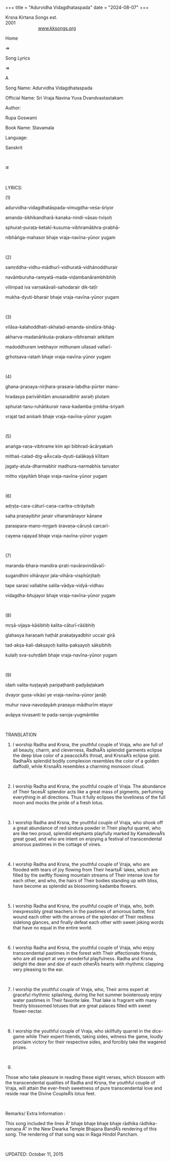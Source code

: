 +++ 
title = "Adurvidha Vidagdhataspada"
date = "2024-08-07"
+++

Krsna Kirtana Songs est.
2001                                                                                                                                    
            
www.kksongs.org








Home
 
⇒
 
Song
Lyrics


⇒
 
A


Song
Name: Adurvidha Vidagdhataspada


Official
Name: Sri Vraja Navina Yuva Dvandvastastakam


Author:

Rupa Goswami


Book
Name: 
Stavamala


Language:

Sanskrit


 








अ








 


LYRICS:


(1)


adurvidha-vidagdhatāspada-vimugdha-veśa-śriyor


amanda-śikhikandharā-kanaka-nindi-vāsas-tviṣoḥ


sphurat-puraṭa-ketakī-kusuma-vibhramābhra-prabhā-


nibhāńga-mahasor
bhaje vraja-navīna-yūnor yugam


 


(2)


samṛddha-vidhu-mādhurī-vidhuratā-vidhānoddhurair


navāmburuha-ramyatā-mada-viḍambanārambhibhiḥ


vilimpad
iva varṇakāvali-sahodarair dik-taṭīr


mukha-dyuti-bharair
bhaje vraja-navīna-yūnor yugam


 


(3)


vilāsa-kalahoddhati-skhalad-amanda-sindūra-bhāg-


akharva-madanāńkuśa-prakara-vibhramair
ańkitam


madoddhuram
ivebhayor mithunam ullasad vallarī-


gṛhotsava-rataḿ
bhaje vraja-navīna-yūnor yugam


 


(4)


ghana-praṇaya-nirjhara-prasara-labdha-pūrter
mano-


hradasya
parivāhitām anusaradbhir asraiḥ plutam


sphurat-tanu-ruhāńkurair
nava-kadamba-jṛmbha-śriyaḿ


vrajat
tad aniśaḿ bhaje vraja-navīna-yūnor yugam


 


(5)


anańga-raṇa-vibhrame
kim api bibhrad-ācāryakaḿ


mithaś-calad-dṛg-aÃ±cala-dyuti-śalākayā
kīlitam


jagaty-atula-dharmabhir
madhura-narmabhis tanvator


mitho
vijayitāḿ bhaje vraja-navīna-yūnor yugam


 


(6)


adṛṣṭa-cara-cāturī-caṇa-caritra-citrāyitaiḥ


saha
praṇayibhir janair viharamānayor kānane


paraspara-mano-mṛgaḿ
śravaṇa-cāruṇā carcarī-


cayena
rajayad bhaje vraja-navīna-yūnor yugam


 


(7)


maranda-bhara-mandira-prati-navāravindāvalī-


sugandhini
vihārayor jala-vihāra-visphūrjitaiḥ


tape
sarasi vallabhe salila-vādya-vidyā-vidhau


vidagdha-bhujayor
bhaje vraja-navīna-yūnor yugam


 


(8)


mṛṣā-vijaya-kāśibhiḥ
kalita-cāturī-rāśibhiḥ


glahasya
haraṇaḿ haṭhāt prakaṭayadbhir uccair girā


tad-akṣa-kali-dakṣayoḥ
kalita-pakṣayoḥ sākṣibhiḥ


kulaiḥ
sva-suhṛdāḿ bhaje vraja-navīna-yūnor yugam


 


(9)


idaḿ
valita-tuṣṭayaḥ paripaṭhanti
padyāṣṭakaḿ


dvayor
guṇa-vikāsi ye vraja-navīna-yūnor janāḥ


muhur
nava-navodayāḿ praṇaya-mādhurīm etayor


avāpya
nivasanti te pada-saroja-yugmāntike


 


TRANSLATION


1) I
worship Radha and Krsna, the youthful couple of Vraja, who are full of all
beauty, charm, and cleverness. RadhaÂ’s splendid garments eclipse the deep blue
color of a peacockÂ’s throat, and KrsnaÂ’s eclipse gold. RadhaÂ’s splendid bodily
complexion resembles the color of a golden daffodil, while KrsnaÂ’s resembles a
charming monsoon cloud.


 


2) I
worship Radha and Krsna, the youthful couple of Vraja. The abundance of Their
facesÂ’ splendor acts like a great mass of pigments, perfuming everything in all
directions. Thus it fully eclipses the loveliness of the full moon and mocks
the pride of a fresh lotus. 


 


3) I
worship Radha and Krsna, the youthful couple of Vraja, who shook off a great
abundance of red sindura powder in Their playful quarrel, who are like two
proud, splendid elephants playfully marked by KamadevaÂ’s great goad, and who
are intent on enjoying a festival of transcendental amorous pastimes in the
cottage of vines.


 


4) I
worship Radha and Krsna, the youthful couple of Vraja, who are flooded with
tears of joy flowing from Their heartsÂ’ lakes, which are filled by the swiftly
flowing mountain streams of Their intense love for each other, and who, the
hairs of Their bodies standing up with bliss, have become as splendid as
blossoming kadamba flowers.


 


5) I
worship Radha and Krsna, the youthful couple of Vraja, who, both inexpressibly
great teachers in the pastimes of amorous battle, first wound each other with
the arrows of the splendor of Their restless sidelong glances, and finally
defeat each other with sweet joking words that have no equal in the entire
world. 


 


6) I
worship Radha and Krsna, the youthful couple of Vraja, who enjoy transcendental
pastimes in the forest with Their affectionate friends, who are all expert at
very wonderful playfulness. Radha and Krsna delight the deer and doe of each
otherÂ’s hearts with rhythmic clapping very pleasing to the ear.


 


7) I
worship the youthful couple of Vraja, who, Their arms expert at graceful
rhythmic splashing, during the hot summer boisterously enjoy water pastimes in
Their favorite lake. That lake is fragrant with many freshly blossomed lotuses
that are great palaces filled with sweet flower-nectar.


 


8) I
worship the youthful couple of Vraja, who skillfully quarrel in the dice-game
while Their expert friends, taking sides, witness the game, loudly proclaim
victory for their respective sides, and forcibly take the wagered prizes.


 


9)
Those who take pleasure in reading these eight verses, which blossom with the
transcendental qualities of Radha and Krsna, the youthful couple of Vraja, will
attain the ever-fresh sweetness of pure transcendental love and reside near the
Divine CoupleÂ’s lotus feet.


 


Remarks/ Extra Information
: 


This
song included the lines Â“
bhaje
bhaje bhaje bhaje rādhika rādhika-ramaṇa
Â” in the New Dwarka Temple
Bhajana BandÂ’s rendering of this song. The rendering of that song was in Raga
Hindol Pancham.


 


UPDATED:
 October 11, 2015